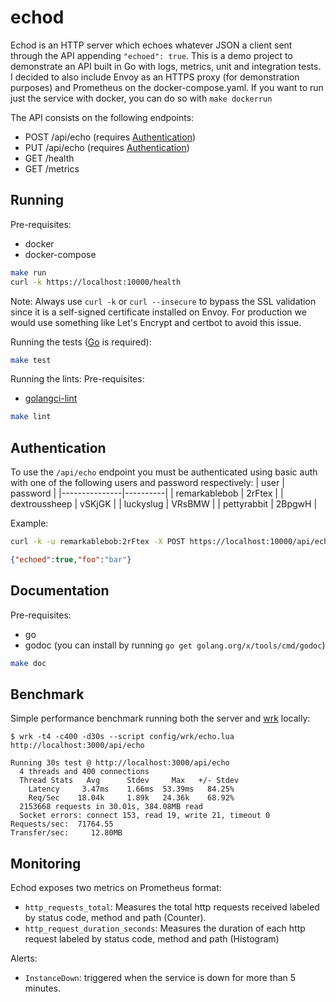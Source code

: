 # echod
Echod is an HTTP server which echoes whatever JSON a client sent through the API appending `"echoed": true`. This is a demo project to demonstrate an API built in Go with logs, metrics, unit and integration tests. I decided to also include Envoy as an HTTPS proxy (for demonstration purposes) and Prometheus on the docker-compose.yaml. If you want to run just the service with docker, you can do so with `make dockerrun`

The API consists on the following endpoints:
- POST /api/echo (requires [Authentication](#authentication))
- PUT /api/echo (requires [Authentication](#authentication))
- GET /health
- GET /metrics

## Running
Pre-requisites:
- docker
- docker-compose
```bash
make run
curl -k https://localhost:10000/health
```
Note: Always use `curl -k` or `curl --insecure` to bypass the SSL validation since it is a self-signed certificate installed on Envoy. For production we would use something like Let's Encrypt and certbot to avoid this issue.

Running the tests ([Go](https://go.dev/dl/) is required):
```bash
make test
```

Running the lints:
Pre-requisites:
- [golangci-lint](https://golangci-lint.run/usage/install/#local-installation)
```bash
make lint
```

## Authentication
To use the `/api/echo` endpoint you must be authenticated using basic auth with one of the following users and password respectively:
| user          | password |
|---------------|----------|
| remarkablebob | 2rFtex   |
| dextroussheep | vSKjGK   |
| luckyslug     | VRsBMW   |
| pettyrabbit   | 2BpgwH   |

Example:
```bash
curl -k -u remarkablebob:2rFtex -X POST https://localhost:10000/api/echo --data '{"foo": "bar"}'
```
```json
{"echoed":true,"foo":"bar"}
```

## Documentation
Pre-requisites:
- go
- godoc (you can install by running `go get golang.org/x/tools/cmd/godoc`)
```bash
make doc
```

## Benchmark
Simple performance benchmark running both the server and [wrk](https://github.com/wg/wrk) locally:
```
$ wrk -t4 -c400 -d30s --script config/wrk/echo.lua http://localhost:3000/api/echo

Running 30s test @ http://localhost:3000/api/echo
  4 threads and 400 connections
  Thread Stats   Avg      Stdev     Max   +/- Stdev
    Latency     3.47ms    1.66ms  53.39ms   84.25%
    Req/Sec    18.04k     1.89k   24.36k    68.92%
  2153668 requests in 30.01s, 384.08MB read
  Socket errors: connect 153, read 19, write 21, timeout 0
Requests/sec:  71764.55
Transfer/sec:     12.80MB
```

## Monitoring
Echod exposes two metrics on Prometheus format:
- `http_requests_total`: Measures the total http requests received labeled by status code, method and path (Counter).
- `http_request_duration_seconds`: Measures the duration of each http request labeled by status code, method and path (Histogram)

Alerts:
- `InstanceDown`: triggered when the service is down for more than 5 minutes.
